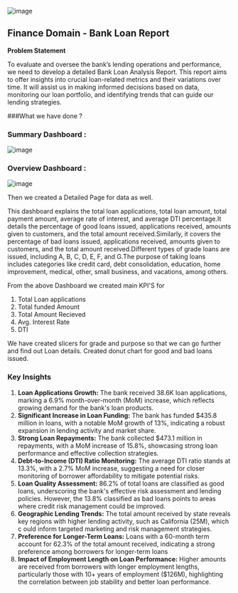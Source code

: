 
![image](https://github.com/user-attachments/assets/73907dde-e2f6-4e9c-8965-e21bc80c7849)


 ## Finance Domain - Bank Loan Report

**Problem Statement**

To evaluate and oversee the bank’s lending operations and performance, we need to develop a detailed Bank Loan Analysis Report. This report aims to offer insights into crucial loan-related metrics and their variations over time. It will assist us in making informed decisions based on data, monitoring our loan portfolio, and identifying trends that can guide our lending strategies.

 ###What we have done ?

 ### Summary Dashboard :

 ![image](https://github.com/user-attachments/assets/fd54b8cc-80e3-4da9-9b40-e574a7f1845b)

 ### Overview Dashboard :

 ![image](https://github.com/user-attachments/assets/14b34d7f-172e-4440-895a-cd3d5843662e)

  Then we created a Detailed Page for data as well.

This dashboard explains the total loan applications, total loan amount, total payment amount, average rate of interest, and 
average DTI percentage.It details the percentage of good loans issued, applications received, amounts given to customers, 
and the total amount received.Similarly, it covers the percentage of bad loans issued, applications received, amounts 
given to customers, and the total amount received.Different types of grade loans are issued, including A, B, C, 
D, E, F, and G.The purpose of taking loans includes categories like credit card, debt consolidation, education, 
home improvement, medical, other, small business, and vacations, among others.

  From the above Dashboard we created main KPI'S for 
  1. Total Loan applications
  2. Total funded Amount
  3. Total Amount Recieved
  4. Avg. Interest Rate
  5. DTI

  We have created  slicers for grade and purpose so that we can go further and find out Loan details. Created donut chart
  for good and bad loans issued.

  ### Key Insights

   1. **Loan Applications Growth:**
     The bank received 38.6K loan applications, marking a 6.9% month-over-month (MoM) increase, which reflects growing demand
     for the bank's loan products.
   2. **Significant Increase in Loan Funding:**
    The bank has funded $435.8 million in loans, with a notable MoM growth of 13%, indicating a robust expansion in 
    lending activity and market share.
   3. **Strong Loan Repayments:**
    The bank collected $473.1 million in repayments, with a MoM increase of 15.8%, showcasing strong loan performance
    and effective collection strategies.
   4. **Debt-to-Income (DTI) Ratio Monitoring:**
    The average DTI ratio stands at 13.3%, with a 2.7% MoM increase, suggesting a need for closer monitoring of 
    borrower affordability to mitigate potential risks.
   5. **Loan Quality Assessment:**
    86.2% of total loans are classified as good loans, underscoring the bank's effective risk assessment and lending 
    policies. However, the 13.8% classified as bad loans points to areas where credit risk management could be improved.
   6. **Geographic Lending Trends:**
    The total amount received by state reveals key regions with higher lending activity, such as California (25M), which c
    ould inform targeted marketing and risk management strategies.
   7. **Preference for Longer-Term Loans:**
    Loans with a 60-month term account for 62.3% of the total amount received, indicating a strong preference among
    borrowers for longer-term loans
   8. **Impact of Employment Length on Loan Performance:**
    Higher amounts are received from borrowers with longer employment lengths, particularly those with 10+ years of 
    employment ($126M), highlighting the correlation between job stability and better loan performance.
  

